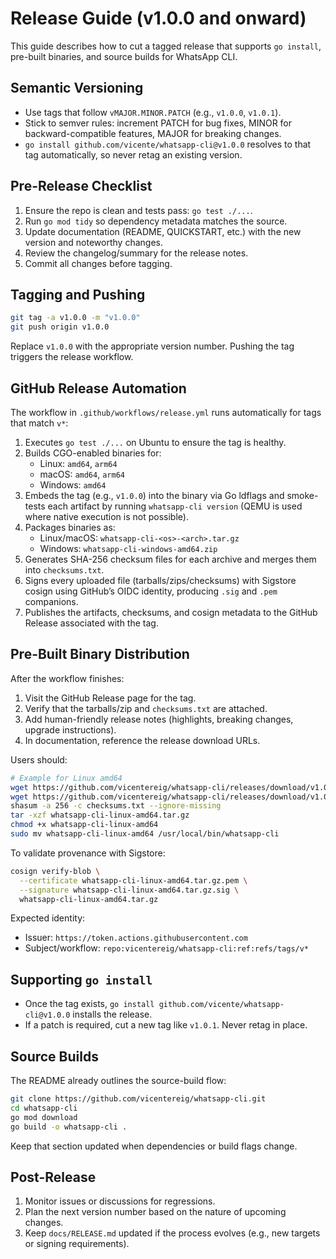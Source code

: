 # Release Guide (v1.0.0 and onward)

This guide describes how to cut a tagged release that supports `go install`, pre-built binaries, and source builds for WhatsApp CLI.

## Semantic Versioning

- Use tags that follow `vMAJOR.MINOR.PATCH` (e.g., `v1.0.0`, `v1.0.1`).
- Stick to semver rules: increment PATCH for bug fixes, MINOR for backward-compatible features, MAJOR for breaking changes.
- `go install github.com/vicente/whatsapp-cli@v1.0.0` resolves to that tag automatically, so never retag an existing version.

## Pre-Release Checklist

1. Ensure the repo is clean and tests pass: `go test ./...`.
2. Run `go mod tidy` so dependency metadata matches the source.
3. Update documentation (README, QUICKSTART, etc.) with the new version and noteworthy changes.
4. Review the changelog/summary for the release notes.
5. Commit all changes before tagging.

## Tagging and Pushing

```bash
git tag -a v1.0.0 -m "v1.0.0"
git push origin v1.0.0
```

Replace `v1.0.0` with the appropriate version number. Pushing the tag triggers the release workflow.

## GitHub Release Automation

The workflow in `.github/workflows/release.yml` runs automatically for tags that match `v*`:

1. Executes `go test ./...` on Ubuntu to ensure the tag is healthy.
2. Builds CGO-enabled binaries for:
   - Linux: `amd64`, `arm64`
   - macOS: `amd64`, `arm64`
   - Windows: `amd64`
3. Embeds the tag (e.g., `v1.0.0`) into the binary via Go ldflags and smoke-tests each artifact by running `whatsapp-cli version` (QEMU is used where native execution is not possible).
4. Packages binaries as:
   - Linux/macOS: `whatsapp-cli-<os>-<arch>.tar.gz`
   - Windows: `whatsapp-cli-windows-amd64.zip`
5. Generates SHA-256 checksum files for each archive and merges them into `checksums.txt`.
6. Signs every uploaded file (tarballs/zips/checksums) with Sigstore cosign using GitHub’s OIDC identity, producing `.sig` and `.pem` companions.
7. Publishes the artifacts, checksums, and cosign metadata to the GitHub Release associated with the tag.

## Pre-Built Binary Distribution

After the workflow finishes:

1. Visit the GitHub Release page for the tag.
2. Verify that the tarballs/zip and `checksums.txt` are attached.
3. Add human-friendly release notes (highlights, breaking changes, upgrade instructions).
4. In documentation, reference the release download URLs.

Users should:

```bash
# Example for Linux amd64
wget https://github.com/vicentereig/whatsapp-cli/releases/download/v1.0.0/whatsapp-cli-linux-amd64.tar.gz
wget https://github.com/vicentereig/whatsapp-cli/releases/download/v1.0.0/checksums.txt
shasum -a 256 -c checksums.txt --ignore-missing
tar -xzf whatsapp-cli-linux-amd64.tar.gz
chmod +x whatsapp-cli-linux-amd64
sudo mv whatsapp-cli-linux-amd64 /usr/local/bin/whatsapp-cli
```

To validate provenance with Sigstore:

```bash
cosign verify-blob \
  --certificate whatsapp-cli-linux-amd64.tar.gz.pem \
  --signature whatsapp-cli-linux-amd64.tar.gz.sig \
  whatsapp-cli-linux-amd64.tar.gz
```

Expected identity:

- Issuer: `https://token.actions.githubusercontent.com`
- Subject/workflow: `repo:vicentereig/whatsapp-cli:ref:refs/tags/v*`

## Supporting `go install`

- Once the tag exists, `go install github.com/vicente/whatsapp-cli@v1.0.0` installs the release.
- If a patch is required, cut a new tag like `v1.0.1`. Never retag in place.

## Source Builds

The README already outlines the source-build flow:

```bash
git clone https://github.com/vicentereig/whatsapp-cli.git
cd whatsapp-cli
go mod download
go build -o whatsapp-cli .
```

Keep that section updated when dependencies or build flags change.

## Post-Release

1. Monitor issues or discussions for regressions.
2. Plan the next version number based on the nature of upcoming changes.
3. Keep `docs/RELEASE.md` updated if the process evolves (e.g., new targets or signing requirements).
